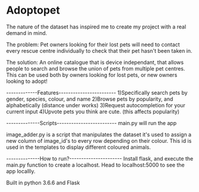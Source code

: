 # Adoptopet
The nature of the dataset has inspired me to create my project with a real demand in mind. 

The problem: Pet owners looking for their lost pets will need to contact every rescue centre 
individually to check that their pet hasn't been taken in.

The solution: An online catalogue that is device independant, that allows people to search and
browse the union of pets from multiple pet centres. This can be used both by owners looking for 
lost pets, or new owners looking to adopt!

-------------Features------------------------
1)Specifically search pets by gender, species, colour, and name
2)Browse pets by popularity, and alphabetically (distance under works)
3)Request autocompletion for your current input
4)Upvote pets you think are cute. (this affects popularity)

--------------Scripts-------------------------
main.py will run the app

image_adder.py is a script that manipulates the dataset
it's used to assign a new column of image_id's to every
row depending on their colour. This id is used in the 
templates to display different coloured animals.

--------------How to run?----------------------
Install flask, and execute the main.py function to 
create a localhost. Head to localhost:5000 to see 
the app locallly.


Built in python 3.6.6 and Flask

